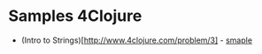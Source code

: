 # Samples 4Clojure
* (Intro to Strings)[http://www.4clojure.com/problem/3] - [smaple](https://github.com/backgroundapps/clojuretime/blob/master/4clojure/strings.clj)
